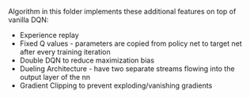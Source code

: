 Algorithm in this folder implements these additional features on top of vanilla DQN:

- Experience replay
- Fixed Q values - parameters are copied from policy net to target net after every training iteration
- Double DQN to reduce maximization bias
- Dueling Architecture - have two separate streams flowing into the output layer of the nn
- Gradient Clipping to prevent exploding/vanishing gradients
